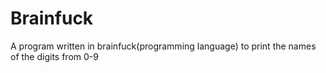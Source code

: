 Brainfuck
=========

A program written in brainfuck(programming language) to print the names of the digits from 0-9

